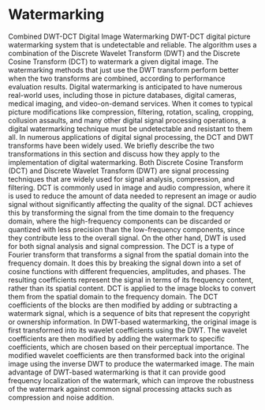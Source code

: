 # Watermarking
Combined DWT-DCT Digital Image Watermarking
DWT-DCT digital picture watermarking system that is undetectable and reliable. 
The algorithm uses a combination of the Discrete Wavelet Transform (DWT) and the Discrete Cosine Transform (DCT) to watermark a given digital image.
The watermarking methods that just use the DWT transform perform better when the two transforms are combined, according to performance evaluation results.
Digital watermarking is anticipated to have numerous real-world uses, including those in picture databases, digital cameras, medical imaging, and video-on-demand services. 
When it comes to typical picture modifications like compression, filtering, rotation, scaling, cropping, collusion assaults, and many other digital signal processing operations, a digital watermarking technique must be undetectable and resistant to them all. 
In numerous applications of digital signal processing, the DCT and DWT transforms have been widely used. 
We briefly describe the two transformations in this section and discuss how they apply to the implementation of digital watermarking. 
Both Discrete Cosine Transform (DCT) and Discrete Wavelet Transform (DWT) are signal processing techniques that are widely used for signal analysis, compression, and filtering. 
DCT is commonly used in image and audio compression, where it is used to reduce the amount of data needed to represent an image or audio signal without significantly affecting the quality of the signal.
DCT achieves this by transforming the signal from the time domain to the frequency domain, where the high-frequency components can be discarded or quantized with less precision than the low-frequency components, since they contribute less to the overall signal.
On the other hand, DWT is used for both signal analysis and signal compression. 
The DCT is a type of Fourier transform that transforms a signal from the spatial domain into the frequency domain.
It does this by breaking the signal down into a set of cosine functions with different frequencies, amplitudes, and phases. 
The resulting coefficients represent the signal in terms of its frequency content, rather than its spatial content.
 DCT is applied to the image blocks to convert them from the spatial domain to the frequency domain. 
 The DCT coefficients of the blocks are then modified by adding or subtracting a watermark signal, which is a sequence of bits that represent the copyright or ownership information.
In DWT-based watermarking, the original image is first transformed into its wavelet coefficients using the DWT.
The wavelet coefficients are then modified by adding the watermark to specific coefficients, which are chosen based on their perceptual importance. 
The modified wavelet coefficients are then transformed back into the original image using the inverse DWT to produce the watermarked image.
The main advantage of DWT-based watermarking is that it can provide good frequency localization of the watermark, which can improve the robustness of the watermark against common signal processing attacks such as compression and noise addition. 
